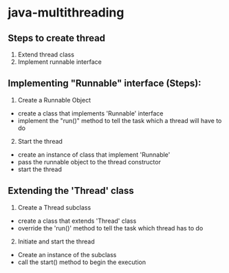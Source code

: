 # java-multithreading

## Steps to create thread

1. Extend thread class
2. Implement runnable interface

## Implementing "Runnable" interface (Steps):

1. Create a Runnable Object

- create a class that implements 'Runnable' interface
- implement the "run()" method to tell the task which a thread will have to do

2. Start the thread

- create an instance of class that implement 'Runnable'
- pass the runnable object to the thread constructor
- start the thread

## Extending the 'Thread' class

1. Create a Thread subclass

- create a class that extends 'Thread' class
- override the 'run()' method to tell the task which thread has to do

2. Initiate and start the thread

- Create an instance of the subclass
- call the start() method to begin the execution
